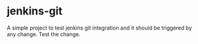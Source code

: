# jenkins-git

A simple project to test jenkins git integration and it should be triggered by any change.
Test the change.
